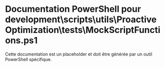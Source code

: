 # Documentation PowerShell pour development\scripts\utils\ProactiveOptimization\tests\MockScriptFunctions.ps1

Cette documentation est un placeholder et doit être générée par un outil PowerShell spécifique.
